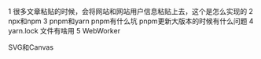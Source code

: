 1 很多文章粘贴的时候，会将网站和网站用户信息粘贴上去，这个是怎么实现的
2 npx和npm
3 pnpm和yarn   pnpm有什么坑  pnpm更新大版本的时候有什么问题
4 yarn.lock 文件有啥用
5 WebWorker

SVG和Canvas